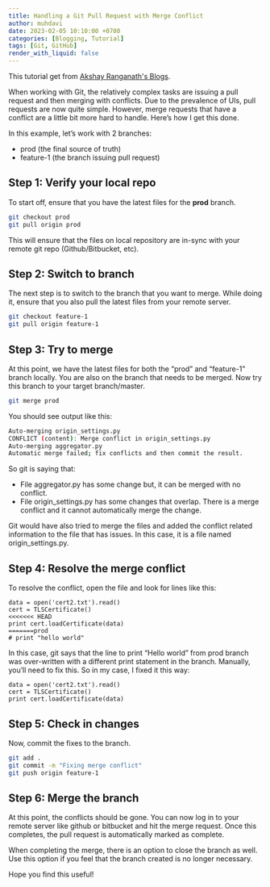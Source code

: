 ```yaml
---
title: Handling a Git Pull Request with Merge Conflict
author: muhdavi
date: 2023-02-05 10:10:00 +0700
categories: [Blogging, Tutorial]
tags: [Git, GitHub]
render_with_liquid: false
---
```


This tutorial get from [Akshay Ranganath's Blogs](https://akshayranganath.github.io/Git-Pull-Handling-Merge-Conflict/).

When working with Git, the relatively complex tasks are issuing a pull request and then merging with conflicts. Due to the prevalence of UIs, pull requests are now quite simple. However, merge requests that have a conflict are a little bit more hard to handle. Here’s how I get this done.

In this example, let’s work with 2 branches:
- prod (the final source of truth)
- feature-1 (the branch issuing pull request)

## Step 1: Verify your local repo
To start off, ensure that you have the latest files for the **prod** branch.
```bash
git checkout prod
git pull origin prod
```
This will ensure that the files on local repository are in-sync with your remote git repo (Github/Bitbucket, etc).
## Step 2: Switch to branch
The next step is to switch to the branch that you want to merge. While doing it, ensure that you also pull the latest files from your remote server.
```bash
git checkout feature-1
git pull origin feature-1
```
## Step 3: Try to merge
At this point, we have the latest files for both the “prod” and “feature-1” branch locally. You are also on the branch that needs to be merged. Now try this branch to your target branch/master.
```bash
git merge prod
```
You should see output like this:
```bash
Auto-merging origin_settings.py
CONFLICT (content): Merge conflict in origin_settings.py
Auto-merging aggregator.py
Automatic merge failed; fix conflicts and then commit the result.
```
So git is saying that:
- File aggregator.py has some change but, it can be merged with no conflict.
- File origin_settings.py has some changes that overlap. There is a merge conflict and it cannot automatically merge the change.

Git would have also tried to merge the files and added the conflict related information to the file that has issues. In this case, it is a file named origin_settings.py.
## Step 4: Resolve the merge conflict
To resolve the conflict, open the file and look for lines like this:
```text
data = open('cert2.txt').read()
cert = TLSCertificate()
<<<<<<< HEAD
print cert.loadCertificate(data)
=======prod
# print "hello world"
```
In this case, git says that the line to print “Hello world” from prod branch was over-written with a different print statement in the branch. Manually, you’ll need to fix this. So in my case, I fixed it this way:
```text
data = open('cert2.txt').read()
cert = TLSCertificate()
print cert.loadCertificate(data)
```
## Step 5: Check in changes
Now, commit the fixes to the branch.
```bash
git add .
git commit -m "Fixing merge conflict"
git push origin feature-1
```
## Step 6: Merge the branch
At this point, the conflicts should be gone. You can now log in to your remote server like github or bitbucket and hit the merge request. Once this completes, the pull request is automatically marked as complete.

When completing the merge, there is an option to close the branch as well. Use this option if you feel that the branch created is no longer necessary.

Hope you find this useful!
